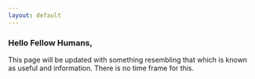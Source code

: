 ```yaml
---
layout: default
---
```

### Hello Fellow Humans,

This page will be updated with something resembling that which is known as useful and information. There is no time frame for this.